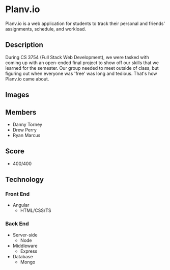 # Planv.io
Planv.io is a web application for students to track their personal and friends' assignments, schedule, and workload.

## Description
During CS 3754 (Full Stack Web Development), we were tasked with coming up with an open-ended final project to show off our skills that we learned for the semester. Our group needed to meet outside of class, but figuring out when everyone was 'free' was long and tedious. That's how Planv.io came about.

## Images

## Members
* Danny Torney
* Drew Perry
* Ryan Marcus

## Score
* 400/400

## Technology
### Front End
* Angular  
  * HTML/CSS/TS
### Back End
* Server-side 
   * Node
* Middleware
   * Express
* Database
   * Mongo

 


